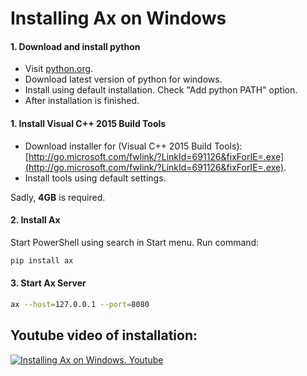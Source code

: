 # Installing Ax on Windows
#### 1. Download and install python
- Visit [python.org](https://www.python.org/).
- Download latest version of python for windows.
- Install using default installation. Check "Add python PATH" option.
- After installation is finished.


#### 1. Install Visual C++ 2015 Build Tools
- Download installer for (Visual C++ 2015 Build Tools):
[http://go.microsoft.com/fwlink/?LinkId=691126&fixForIE=.exe](http://go.microsoft.com/fwlink/?LinkId=691126&fixForIE=.exe).
- Install tools using default settings.

Sadly, **4GB** is required.

#### 2. Install Ax
Start PowerShell using search in Start menu.
Run command:
```bash
pip install ax
```

#### 3. Start Ax Server
```bash
ax --host=127.0.0.1 --port=8080
```

## Youtube video of installation:
[![Installing Ax on Windows. Youtube](https://i9.ytimg.com/vi/Fuy_3hFDhFc/mqdefault.jpg?time=1580545582151&sqp=CNzr1PEF&rs=AOn4CLBUXiZupr-e-gPvuwtsGBGixLb2Kg)](https://youtu.be/Fuy_3hFDhFc)
